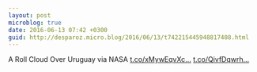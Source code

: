 ```yaml
---
layout: post
microblog: true
date: 2016-06-13 07:42 +0300
guid: http://desparoz.micro.blog/2016/06/13/t742215445948817408.html
---
```

A Roll Cloud Over Uruguay via NASA [t.co/xMywEqvXc...](https://t.co/xMywEqvXcR) [t.co/QivfDqwrh...](https://t.co/QivfDqwrhW)
